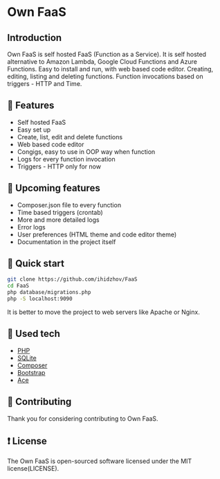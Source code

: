# Own FaaS

## Introduction
Own FaaS is self hosted FaaS (Function as a Service). It is self hosted alternative to Amazon Lambda, Google Cloud Functions and Azure Functions. Easy to install and run, with web based code editor. 
Creating, editing, listing and deleting functions.
Function invocations based on triggers - HTTP and Time.

## :high_brightness: Features
- Self hosted FaaS
- Easy set up
- Create, list, edit and delete functions
- Web based code editor
- Congigs, easy to use in OOP way when function
- Logs for every function invocation
- Triggers - HTTP only for now


## :rocket: Upcoming features
- Composer.json file to every function
- Time based triggers (crontab)
- More and more detailed logs
- Error logs
- User preferences (HTML theme and code editor theme)
- Documentation in the project itself

## :rabbit: Quick start

```Bash
git clone https://github.com/ihidzhov/FaaS
cd FaaS
php database/migrations.php
php -S localhost:9090 
```

It is better to move the project to web servers like Apache or Nginx.



## :floppy_disk: Used tech
- [PHP](https://github.com/php/php-src)
- [SQLite](https://sqlite.org)
- [Composer](https://getcomposer.org)
- [Bootstrap](https://getbootstrap.com/)
- [Ace](https://ace.c9.io/)
 
## :angel: Contributing
Thank you for considering contributing to Own FaaS.

## :exclamation: License
The Own FaaS is open-sourced software licensed under the MIT license(LICENSE).



 
 
